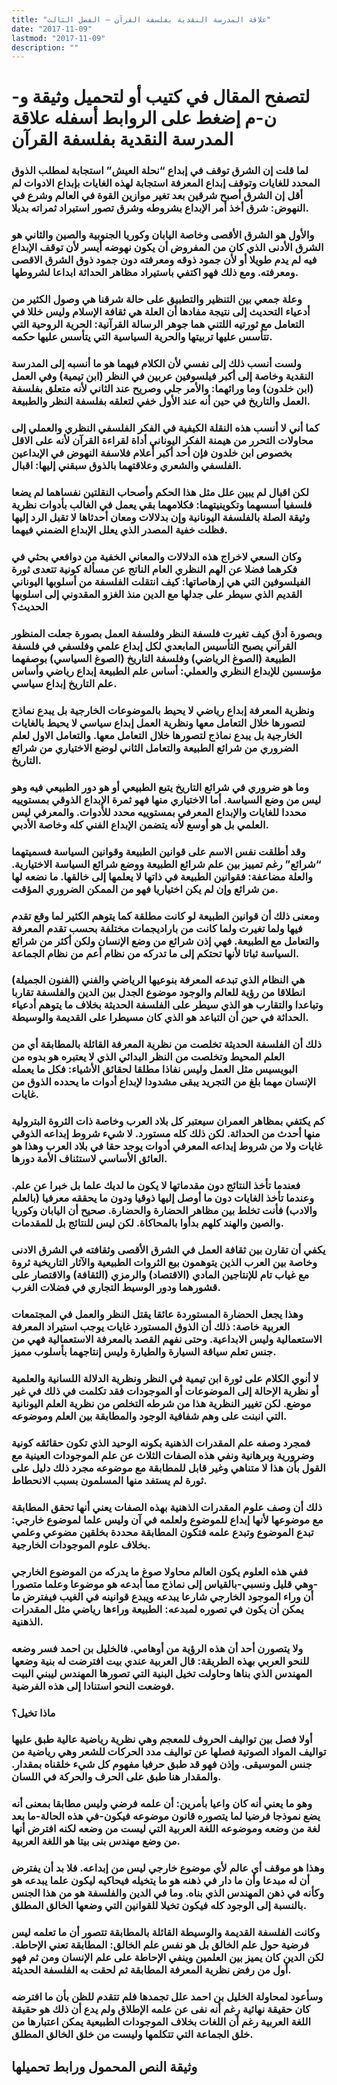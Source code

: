 ```yaml
---
title: "علاقة المدرسة النقدية بفلسفة القرآن – الفصل الثالث"
date: "2017-11-09"
lastmod: "2017-11-09"
description: ""
---
```

# **لتصفح المقال في كتيب أو لتحميل وثيقة و-ن-م إضغط على الروابط أسفله** **علاقة المدرسة النقدية بفلسفة القرآن**

### لما قلت إن الشرق توقف في إبداع “نحلة العيش” استجابة لمطلب الذوق المحدد للغايات وتوقف إبداع المعرفة استجابة لهذه الغايات بإبداع الادوات لم أقل إن الشرق أصبح شرقين بعد تغير موازين القوة في العالم وشرع في النهوض: شرق أخذ أمر الإبداع بشروطه وشرق تصور استيراد ثمراته بديلا.

### والأول هو الشرق الأقصى وخاصة اليابان وكوريا الجنوبية والصين والثاني هو الشرق الأدنى الذي كان من المفروض أن يكون نهوضه أيسر لأن توقف الإبداع فيه لم يدم طويلا أو لأن جمود ذوقه ومعرفته دون جمود ذوق الشرق الاقصى ومعرفته. ومع ذلك فهو اكتفي باستيراد مظاهر الحداثة ابداعا لشروطها.

### وعلة جمعي بين التنظير والتطبيق على حالة شرقنا هي وصول الكثير من أدعياء التحديث إلى نتيجة مفادها أن العلة هي ثقافة الإسلام وليس خللا في التعامل مع ثورتيه اللتني هما جوهر الرسالة القرآنية: الحرية الروحية التي تتأسس عليها تربيتها والحرية السياسية التي يتأسس عليها حكمه.

### ولست أنسب ذلك إلى نفسي لأن الكلام فيهما هو ما أنسبه إلى المدرسة النقدية وخاصة إلى أكبر فيلسوفين عربين في النظر (ابن تيمية) وفي العمل (ابن خلدون) وما ورائهما: والأمر جلي وصريح عند الثاني لأنه متعلق بفلسفة العمل والتاريخ في حين أنه عند الأول خفي لتعلقه بفلسفة النظر والطبيعة.

### كما أني لا أنسب هذه النقلة الكيفية في الفكر الفلسفي النظري والعملي إلى محاولات التحرر من هيمنة الفكر اليوناني أداة لقراءة القرآن لأنه على الاقل بخصوص ابن خلدون فإن أحد أكبر أعلام فلاسفة النهوض في الإبداعين الفلسفي والشعري وعلاقتهما بالذوق سبقني إليها: اقبال.

### لكن اقبال لم يبين علل مثل هذا الحكم وأصحاب النقلتين نفساهما لم يضعا فلسفيا أسسهما وتكوينيتهما: فكلامهما بقي يعمل في الغالب بأدوات نظرية وثيقة الصلة بالفلسفة اليونانية وإن بدلالات ومعان أحدثاها لا تقبل الرد إليها فظلت خفية المصدر الذي يعلل الإبداع الضمني فيهما.

### وكان السعي لاخراج هذه الدلالات والمعاني الخفية من دوافعي بحثي في فكرهما فضلا عن الهم النظري العام الناتج عن مسألة كونية تتعدى ثورة الفيلسوفين التي هي إرهاصاتها: كيف انتقلت الفلسفة من أسلوبها اليوناني القديم الذي سيطر على جدلها مع الدين منذ الغزو المقدوني إلى اسلوبها الحديث؟

### وبصورة أدق كيف تغيرت فلسفة النظر وفلسفة العمل بصورة جعلت المنظور القرآني يصبح التأسيس المابعدي لكل إبداع علمي وفلسفي في فلسفة الطبيعة (الصوغ الرياضي) وفلسفة التاريخ (الصوغ السياسي) بوصفهما مؤسسين للإبداع النظري والعملي: أساس علم الطبيعة إبداع رياضي وأساس علم التاريخ إبداع سياسي.

### ونظرية المعرفة إبداع رياضي لا يحيط بالموضوعات الخارجية بل يبدع نماذج لتصورها خلال التعامل معها ونظرية العمل إبداع سياسي لا يحيط بالغايات الخارجية بل يبدع نماذج لتصورها خلال التعامل معها. والتعامل الاول لعلم الضروري من شرائع الطبيعة والتعامل الثاني لوضع الاختياري من شرائع التاريخ.

### وما هو ضروري في شرائع التاريخ يتبع الطبيعي أو هو دور الطبيعي فيه وهو ليس من وضع السياسة. أما الاختياري منها فهو ثمرة الإبداع الذوقي بمستوييه محددا للغايات والإبداع المعرفي بمستوييه محدد للأدوات. والمعرفي ليس العلمي بل هو أوسع لأنه يتضمن الإبداع الفني كله وخاصة الأدبي.

### وقد أطلقت نفس الاسم على قوانين الطبيعة وقوانين السياسة فسميتهما “شرائع” رغم تمييز بين علم شرائع الطبيعة ووضع شرائع السياسة الاختيارية. والعلة مضاعفة: فقوانين الطبيعة في ذاتها لا يعلمها إلى خالقها. ما نضعه لها من شرائع وإن لم يكن اختياريا فهو من الممكن الضروري المؤقت.

### ومعنى ذلك أن قوانين الطبيعة لو كانت مطلقة كما يتوهم الكثير لما وقع تقدم فيها ولما تغيرت ولما كانت من باراديجمات مختلفة بحسب تقدم المعرفة والتعامل مع الطبيعة. فهي إذن شرائع من وضع الإنسان ولكن أكثر من شرائع السياسة ثباتا لأنها تحتكم إلى ما تدركه من نظام أعم من نظام الجماعة.

### هي النظام الذي تبدعه المعرفة بنوعيها الرياضي والفني (الفنون الجميلة) انطلاقا من رؤية للعالم والوجود موضوع الجدل بين الدين والفلسفة تقاربا وتباعدا والتقارب هو الذي سيطر على الفلسفة الحديثة بخلاف ما يتوهم أدعياء الحداثة في حين أن التباعد هو الذي كان مسيطرا على القديمة والوسيطة.

### ذلك أن الفلسفة الحديثة تخلصت من نظرية المعرفة القائلة بالمطابقة أي من العلم المحيط وتخلصت من النظر البدائي الذي لا يعتبره هو بدوه من البويسيس مثل العمل وليس نفاذا مطلقا لحقائق الأشياء: فكل ما يعمله الإنسان مهما بلغ من التجريد يبقى مشدودا لإبداع أدوات ما يحدده الذوق من غايات.

### كم يكتفي بمظاهر العمران سيعتبر كل بلاد العرب وخاصة ذات الثروة البترولية منها أحدث من الحداثة. لكن ذلك كله مستورد. لا شيء شروط إبداعه الذوقي غايات ولا من شروط إبداعه المعرفي أدوات يوجد حقا في بلاد العرب وهذا هو العائق الأساسي لاستئناف الأمة دورها.

### فعندما تأخذ النتائج دون مقدماتها لا يكون ما لديك علما بل خبرا عن علم. وعندما تأخذ الغايات دون ما أوصل إليها ذوقيا ودون ما يحققه معرفيا (بالعلم والادب) فأنت تخلط بين مظاهر الحضارة والحضارة. صحيح أن اليابان وكوريا والصين والهند كلهم بدأوا بالمحاكاة. لكن ليس للنتائج بل للمقدمات.

### يكفي أن تقارن بين ثقافة العمل في الشرق الأقصى وثقافته في الشرق الادنى وخاصة بين العرب الذين يتوهمون بيع الثروات الطبيعية والآثار التاريخية ثروة مع غياب تام للإنتاجين المادي (الاقتصاد) والرمزي (الثقافة) والاقتصار على قشورهما ودور الوسيط التجاري في فضلات الغرب.

### وهذا يجعل الحضارة المستوردة عائقا يقتل النظر والعمل في المجتمعات العربية خاصة: ذلك أن الذوق المستورد غايات يوجب استيراد المعرفة الاستعمالية وليس الابداعية. وحتى نفهم القصد بالمعرفة الاستعمالية فهي من جنس تعلم سياقة السيارة والطيارة وليس إنتاجهما بأسلوب مميز.

### لا أنوي الكلام على ثورة ابن تيمية في النظر ونظرية الدلالة اللسانية والعلمية أو نظرية الإحالة إلى الموضوعات أو الموجودات فقد تكلمت في ذلك في غير موضع. لكن تغيير النظرية هذا من شرطه التخلص من نظرية العلم اليونانية التي انبنت على وهم شفافية الوجود والمطابقة بين العلم وموضوعه.

### فمجرد وصفه علم المقدرات الذهنية بكونه الوحيد الذي تكون حقائقه كونية وضرورية وبرهانية ونفي هذه الصفات الثلاث عن علم الموجودات العينية مع القول بأن هذا لا متناهي وغير قابل للمطابقة مع موضوعه مجرد ذلك دليل على ثورة لم يستفد منها المسلمون بسبب الانحطاط.

### ذلك أن وصف علوم المقدرات الذهنية بهذه الصفات يعني أنها تحقق المطابقة مع موضوعها لأنها إبداع للموضوع ولعلمه في آن وليس علما لموضوع خارجي: تبدع الموضوع وتبدع علمه فتكون المطابقة محددة بخلقين مضوعي وعلمي بخلاف علوم الموجودات الخارجية.

### ففي هذه العلوم يكون العالم محاولا صوغ ما يدركه من الموضوع الخارجي -وهي قليل ونسبي-بالقياس إلى نماذج مما أبدعه هو موضوعا وعلما متصورا أن وراء الموجود الخارجي شارعا يبدعه ويبدع قوانينه في الغيب فيفترض ما يمكن أن يكون في تصوره لمبدعه: الطبيعة وراءها رياضي مثل المقدرات الذهنية.

### ولا يتصورن أحد أن هذه الرؤية من أوهامي. فالخليل بن احمد فسر وضعه للنحو العربي بهذه الطريقة: قال العربية عندي بيت افترضت له بنية وضعها المهندس الذي بناها وحاولت تخيل البنية التي تصورها المهندس ليبني البيت فوضعت النحو استنادا إلى هذه الفرضية.

### ماذا تخيل؟

### أولا فصل بين تواليف الحروف للمعجم وهي نظرية رياضية عالية طبق عليها تواليف المواد الصوتية فصلها عن تواليف مدد الحركات للشعر وهي رياضية من جنس الموسيقى. وإذن فهو قد طبق حرفيا مفهوم كل شيء خلقناه بمقدار. والمقدار هنا طبق على الحرف والحركة في اللسان.

### وهو ما يعني أنه كان واعيا بأمرين: أن علمه فرضي وليس مطابقا بمعنى أنه يضع نموذجا فرضيا لما يتصوره قانون موضوعه فيكون-في هذه الحالة-ما بعد لغة من وضعه وموضوعه اللغة العربية التي ليست من وضعه لكنه افترض أنها من وضع مهندس بنى بيتا هو اللغة العربية.

### وهذا هو موقف أي عالم لأي موضوع خارجي ليس من إبداعه. فلا بد أن يفترض أن له مبدعا وأن ما دار في ذهنه هو ما يتخيله فيحاكيه ليكون علما يبدعه هو وكأنه في ذهن المهندس الذي بناه. وما في الدين والفلسفة هو من هذا الجنس بالنسبة إلى الوجود كله فيكون تخيلا للقوانين التي وضعها الخالق المطلق.

### وكانت الفلسفة القديمة والوسيطة القائلة بالمطابقة تتصور أن ما تعلمه ليس فرضية حول علم الخالق بل هو نفس علم الخالق: المطابقة تعني الإحاطة. لكن الدين كان يميز بين العلمين وينفي الإحاطة على علم الإنسان ومن ثم فهو أول من رفض نظرية المعرفة المطابقة ثم لحقت به الفلسفة الحديثة.

### وسأعود لمحاولة الخليل بن احمد علل تجمدها فلم تتقدم للظن بأن ما افترضه كان حقيقة نهائية رغم أنه نفى عن علمه الإطلاق ولم يدع أن ذلك هو حقيقة اللغة العربية رغم أن اللغات بخلاف الموجودات الطبيعية يمكن اعتبارها من خلق الجماعة التي تتكلمها وليست من خلق الخالق المطلق.

## وثيقة النص المحمول ورابط تحميلها

###